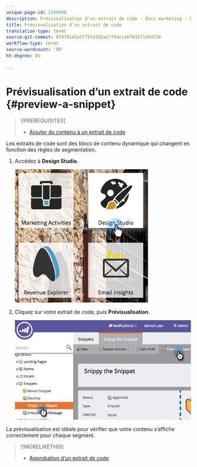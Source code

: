 ```yaml
---
unique-page-id: 2359498
description: Prévisualisation d'un extrait de code - Docs marketing - Documentation du produit
title: Prévisualisation d’un extrait de code
translation-type: tm+mt
source-git-commit: 074701d1a5f75fe592ac7f44cce6fb3571e94710
workflow-type: tm+mt
source-wordcount: '59'
ht-degree: 0%

---
```



# Prévisualisation d’un extrait de code {#preview-a-snippet}

>[!PREREQUISITES]
>
>* [Ajouter du contenu à un extrait de code](add-content-to-a-snippet.md)

>



Les extraits de code sont des blocs de contenu dynamique qui changent en fonction des règles de segmentation.

1. Accédez à **Design Studio.**

   ![](assets/designstudio-3.png)

1. Cliquez sur votre extrait de code, puis **Prévisualisation**.

   ![](assets/image2014-9-16-9-3a48-3a32.png)

La prévisualisation est idéale pour vérifier que votre contenu s’affiche correctement pour chaque segment.

>[!MORELIKETHIS]
>
>* [Approbation d’un extrait de code](approve-a-snippet.md)

>



